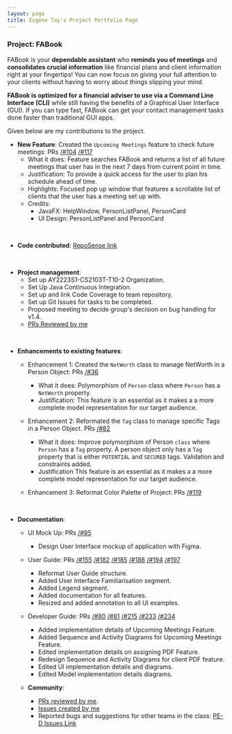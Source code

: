 ```yaml
---
layout: page
title: Eugene Tay's Project Portfolio Page
---
```


### Project: FABook

FABook is your **dependable assistant** who **reminds you of meetings** and **consolidates crucial information** like financial plans and client information right at your fingertips! You can now focus on giving your full attention to your clients without having to worry about things slipping your mind.

**FABook is optimized for a financial adviser to use via a Command Line Interface (CLI)** while still having the benefits of a Graphical User Interface (GUI). If you can type fast, FABook can get your contact management tasks done faster than traditional GUI apps.

Given below are my contributions to the project.

* **New Feature**: Created the `Upcoming Meetings` feature to check future meetings: PRs [/#104](https://github.com/AY2223S1-CS2103T-T10-2/tp/pull/104) [/#117](https://github.com/AY2223S1-CS2103T-T10-2/tp/pull/117)
    * What it does: Feature searches FABook and returns a list of all future meetings that user has in the next 7 days from current point in time.
    * Justification: To provide a quick access for the user to plan his schedule ahead of time.
    * Highlights: Focused pop up window that features a scrollable list of clients that the user has a meeting set up with.
    * Credits:
      * JavaFX: HelpWindow, PersonListPanel, PersonCard
      * UI Design: PersonListPanel and PersonCard
<br>

* **Code contributed**: [RepoSense link](https://nus-cs2103-ay2223s1.github.io/tp-dashboard/?search=eugenetayyj&breakdown=true&sort=groupTitle&sortWithin=title&since=2022-09-16&timeframe=commit&mergegroup=&groupSelect=groupByRepos&checkedFileTypes=docs~functional-code~test-code~other)
<br>

* **Project management**:
    * Set up AY2223S1-CS2103T-T10-2 Organization.
    * Set Up Java Continuous Integration.
    * Set up and link Code Coverage to team repository.
    * Set up Git Issues for tasks to be completed.
    * Proposed meeting to decide group's decision on bug handling for v1.4.
    * [PRs Reviewed by me](https://github.com/AY2223S1-CS2103T-T10-2/tp/pulls?q=is%3Apr+reviewed-by%3Aeugenetayyj)
<br>

* **Enhancements to existing features**:
  * Enhancement 1: Created the `NetWorth` class to manage NetWorth in a Person Object: PRs [/#36](https://github.com/AY2223S1-CS2103T-T10-2/tp/pull/36)
    * What it does: Polymorphism of `Person` class where `Person` has a `NetWorth` property.
    * Justification: This feature is an essential as it makes a a more complete model representation for our target audience.

  * Enhancement 2: Reformated the `Tag` class to manage specific Tags in a Person Object. PRs [/#82](https://github.com/AY2223S1-CS2103T-T10-2/tp/pull/82)
    * What it does: Improve polymorphism of Person `class` where `Person` has a `Tag` property. A person object 
    only has a `Tag` property that is either `POTENTIAL` and `SECURED` tags. Validation and constraints added.
    * Justification This feature is an essential as it makes a a more complete model representation for our target audience.

  * Enhancement 3: Reformat Color Palette of Project: PRs [/#119](https://github.com/AY2223S1-CS2103T-T10-2/tp/pull/119)
<br>

* **Documentation**:
    * UI Mock Up: PRs [/#95](https://github.com/AY2223S1-CS2103T-T10-2/tp/pull/95)
      * Design User Interface mockup of application with Figma.
    * User Guide: PRs [/#155](https://github.com/AY2223S1-CS2103T-T10-2/tp/pull/155) [/#182](https://github.com/AY2223S1-CS2103T-T10-2/tp/pull/182) [/#185](https://github.com/AY2223S1-CS2103T-T10-2/tp/pull/185) [/#188](https://github.com/AY2223S1-CS2103T-T10-2/tp/pull/188) [/#194](https://github.com/AY2223S1-CS2103T-T10-2/tp/pull/194) [/#197](https://github.com/AY2223S1-CS2103T-T10-2/tp/pull/197)
      * Reformat User Guide structure.
      * Added User Interface Familiarisation segment.
      * Added Legend segment.
      * Added documentation for all features.
      * Resized and added annotation to all UI examples.

    * Developer Guide: PRs [/#80](https://github.com/AY2223S1-CS2103T-T10-2/tp/pull/80) [/#81](https://github.com/AY2223S1-CS2103T-T10-2/tp/pull/81) [/#215](https://github.com/AY2223S1-CS2103T-T10-2/tp/pull/215) [/#233](https://github.com/AY2223S1-CS2103T-T10-2/tp/pull/233) [/#234](https://github.com/AY2223S1-CS2103T-T10-2/tp/pull/234)
      * Added implementation details of Upcoming Meetings Feature.
      * Added Sequence and Activity Diagrams for Upcoming Meetings Feature.
      * Edited implementation details on assigning PDF Feature.
      * Redesign Sequence and Activity Diagrams for client PDF feature.
      * Edited UI implementation details and diagrams.
      * Edited Model implementation details diagrams.

  * **Community**:
    * [PRs reviewed by me](https://github.com/AY2223S1-CS2103T-T10-2/tp/pulls?q=commenter%3Aeugenetayyj).
    * [Issues created by me](https://github.com/AY2223S1-CS2103T-T10-2/tp/issues?q=is%3Aissue+author%3Aeugenetayyj)
    * Reported bugs and suggestions for other teams in the class: [PE-D Issues Link](https://github.com/eugenetayyj/ped/issues)
